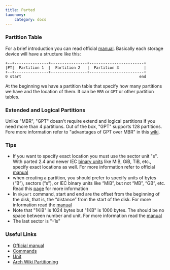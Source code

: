 ```yaml
---
title: Parted
taxonomy:
    category: docs
---
```


### Partition Table

For a brief introduction you can read official [manual](https://www.gnu.org/software/parted/manual/html_node/Partitioning.html). Basically each storage device will have a structure like this:

```
+--+---------------+----------------+------------------------+
|PT|  Partition 1  |  Partition 2   |  Partition 3           |
+--+---------------+----------------+------------------------+
0 start                                                    end
```

At the beginning we have a partition table that specify how many partitions we have and the location of them. It can be `MBR` or `GPT` or other partition tables.

### Extended and Logical Partitions

Unlike "MBR", "GPT" doesn't require extend and logical partitions if you need more than 4 partitions. Out of the box, "GPT" supports 128 partitions. Fore more information refer to "advantages of GPT over MBR" in this [wiki](https://wiki.archlinux.org/title/Partitioning).

### Tips

* If you want to specify exact location you must use the sector unit "s". With parted 2.4 and newer IEC [binary units](https://en.wikipedia.org/wiki/Binary_prefix) like MiB, GiB, TiB, etc., specify exact locations as well. For more information refer to official [manual](https://www.gnu.org/software/parted/manual/html_node/Running-Parted.html)
* when creating a partition, you should prefer to specify units of bytes (“B”), sectors (“s”), or IEC binary units like “MiB”, but not “MB”, “GB”, etc. Read this [page](https://www.gnu.org/software/parted/manual/html_node/unit.html) for more information
* In `mkpart` command, start and end are the offset from the beginning of the disk, that is, the “distance” from the start of the disk. For more information read the [manual](https://www.gnu.org/software/parted/manual/html_node/mkpart.html)
* Note that "1KiB" is 1024 bytes but "1KB" is 1000 bytes. The should be no space between number and unit. For more information read the [manual](https://www.gnu.org/software/parted/manual/html_node/unit.html)
* The last sector is "-1s"

### Useful Links

* [Official manual](https://www.gnu.org/software/parted/manual/)
* [Commands](https://www.gnu.org/software/parted/manual/html_node/Command-explanations.html)
* [Unit](https://www.gnu.org/software/parted/manual/html_node/unit.html)
* [Arch Wiki Partitioning](https://wiki.archlinux.org/title/Partitioning)

